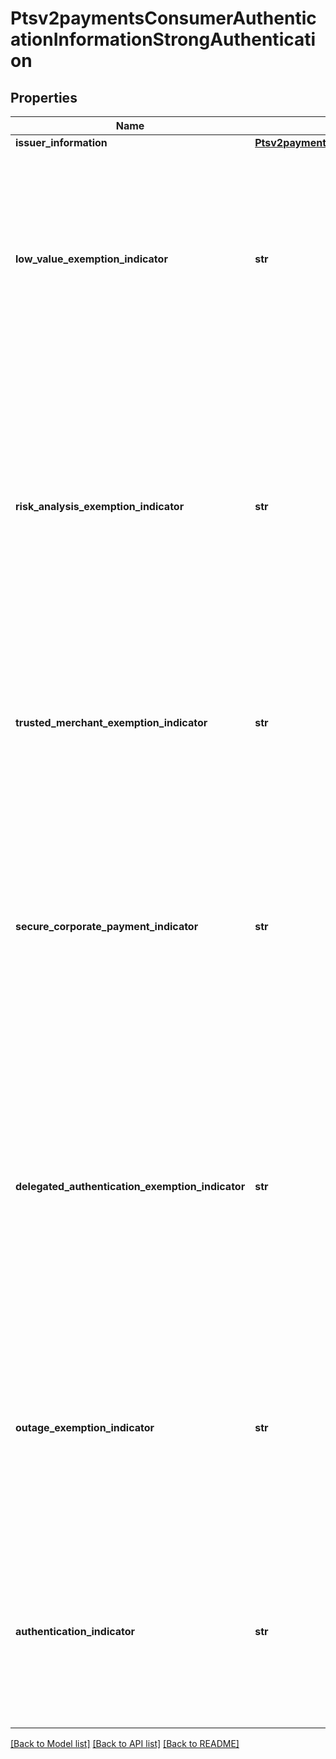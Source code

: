 # Ptsv2paymentsConsumerAuthenticationInformationStrongAuthentication

## Properties
Name | Type | Description | Notes
------------ | ------------- | ------------- | -------------
**issuer_information** | [**Ptsv2paymentsConsumerAuthenticationInformationStrongAuthenticationIssuerInformation**](Ptsv2paymentsConsumerAuthenticationInformationStrongAuthenticationIssuerInformation.md) |  | [optional] 
**low_value_exemption_indicator** | **str** | This field will contain the low value exemption indicator with one of the following values: Possible values: - &#x60;0&#x60;  ( low value exemption does not apply to the transaction) - &#x60;1&#x60; (Transaction exempt from SCA as the merchant/acquirer has determined it to be a low value payment)  | [optional] 
**risk_analysis_exemption_indicator** | **str** | This field will contain the transaction risk analysis exemption indicator with one of the following values: Possible values: - &#x60;0&#x60;  (TRA exemption does not apply to the transaction) - &#x60;1&#x60; (Transaction exempt from SCA as the merchant/acquirer has determined it to be low risk in accordance with the criteria defined by PSD2/RTS)  | [optional] 
**trusted_merchant_exemption_indicator** | **str** | Possible values: - &#x60;0&#x60;  (Trusted merchant exemption does not apply to the transaction) - &#x60;1&#x60; (Transaction exempt from SCA as it originated at a merchant trusted by the cardholder)  | [optional] 
**secure_corporate_payment_indicator** | **str** | This field will contain the secure corporate payment exemption indicator with one of the following values: Possible values: - &#x60;0&#x60;  (SCA exemption does not apply to the transaction) - &#x60;1&#x60; (Transaction exempt from SCA as the merchant/acquirer has determined it as a secure corporate payment)  | [optional] 
**delegated_authentication_exemption_indicator** | **str** | This field will contain the delegated authentication exemption indicator with one of the following values: Possible values: - &#x60;0&#x60;  (delegated Authentication exemption does not apply to the transaction) - &#x60;1&#x60; (Transaction exempt from SCA as authentication has been delegated to other provider (PSP,Acquirer))  | [optional] 
**outage_exemption_indicator** | **str** | This field will contain the outage exemption indicator with one of the following values: Possible values: - &#x60;0&#x60;  (Outage Authentication exemption does not apply to the transaction) - &#x60;1&#x60; (Outage exempt from SCA as authentication could not be done due to outage)  | [optional] 
**authentication_indicator** | **str** | Indicates the type of Authentication request  01 - Payment transaction  02 - Recurring transaction  03 - Installment transaction  04 - Add card  05 - Maintain card  06 - Cardholder verification as part of EMV token ID and V  | [optional] 

[[Back to Model list]](../README.md#documentation-for-models) [[Back to API list]](../README.md#documentation-for-api-endpoints) [[Back to README]](../README.md)


